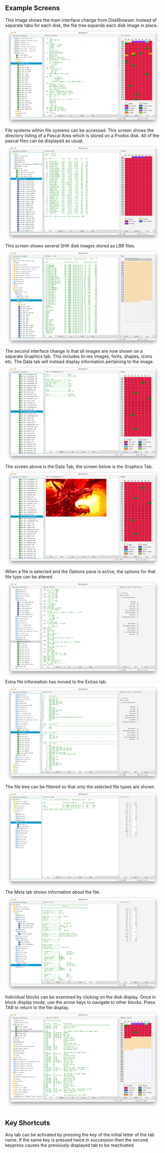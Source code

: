 ## Example Screens
This image shows the main interface change from DiskBrowser. Instead of separate tabs
 for each disk, the file tree expands each disk image in place.
![Teaser](teaser1.png?raw=true "Data screen")
File systems within file systems can be accessed. This screen shows the directory
listing of a Pascal Area which is stored on a Prodos disk. All of the pascal files can
be displayed as usual.
![Teaser](teaser7.png?raw=true "Pascal area on a prodos disk image")
This screen shows several SHK disk images stored as LBR files.
![Teaser](teaser8.png?raw=true "SHK files on a prodos disk image")
The second interface change is that all images are now shown on a separate Graphics tab. This includes hi-res images, fonts, shapes, icons etc. The Data tab will instead display information pertaining to the image.
![Teaser](pic01.png?raw=true "Data Tab")
The screen above is the Data Tab, the screen below is the Graphics Tab.
![Teaser](pic02.png?raw=true "Graphics Tab")
When a file is selected and the Options pane is active, the options for that file type can be altered.
![Teaser](teaser2.png?raw=true "Don't rely on this")
Extra file information has moved to the Extras tab.
![Teaser](teaser3.png?raw=true "Other file types will have different output")
The file tree can be filtered so that only the selected file types are shown.
![Teaser](teaser4.png?raw=true "BXY files")
The Meta tab shows information about the file.
![Teaser](teaser5.png?raw=true "Meta")
Individual blocks can be examined by clicking on the disk display. Once in block display mode, use the arrow keys to navigate to other blocks. Press TAB to return to the file display.
![Block](Block.png?raw=true "Block Display")

## Key Shortcuts
Any tab can be activated by pressing the key of the initial letter of the tab name. If the same key is pressed twice in succession then the second keypress causes the previously displayed tab to be reactivated.